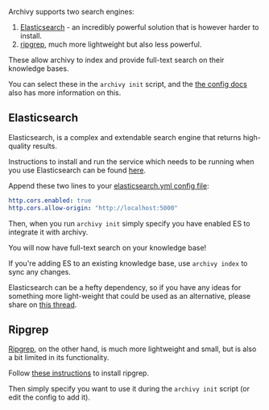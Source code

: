 Archivy supports two search engines:

1. [Elasticsearch](https://www.elastic.co/) - an incredibly powerful solution that is however harder to install.
2. [ripgrep](https://github.com/BurntSushi/ripgrep), much more lightweight but also less powerful.

These allow archivy to index and provide full-text search on their knowledge bases. 

You can select these in the `archivy init` script, and the [the config docs](config.md) also has more information on this.

## Elasticsearch

Elasticsearch, is a complex and extendable search engine that returns high-quality results.

Instructions to install and run the service which needs to be running when you use Elasticsearch can be found [here](https://www.elastic.co/guide/en/elasticsearch/reference/current/install-elasticsearch.html).


Append these two lines to your [elasticsearch.yml config file](https://www.elastic.co/guide/en/elasticsearch/reference/current/settings.html):

```yaml
http.cors.enabled: true
http.cors.allow-origin: "http://localhost:5000"
```

Then, when you run `archivy init` simply specify you have enabled ES to integrate it with archivy.

You will now have full-text search on your knowledge base!

If you're adding ES to an existing knowledge base, use `archivy index` to sync any changes.

Elasticsearch can be a hefty dependency, so if you have any ideas for something more light-weight that could be used as an alternative, please share on [this thread](https://github.com/archivy/archivy/issues/13).

## Ripgrep

[Ripgrep](https://github.com/BurntSushi/ripgrep), on the other hand, is much more lightweight and small, but is also a bit limited in its functionality.

Follow [these instructions](https://github.com/BurntSushi/ripgrep#installation) to install ripgrep.

Then simply specify you want to use it during the `archivy init` script (or edit the config to add it).

